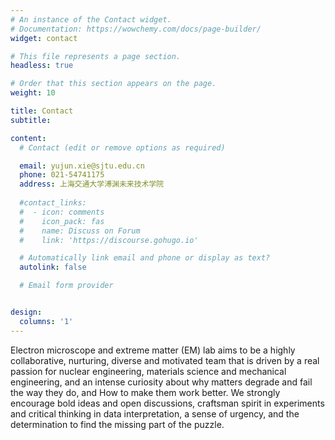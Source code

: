 ```yaml
---
# An instance of the Contact widget.
# Documentation: https://wowchemy.com/docs/page-builder/
widget: contact

# This file represents a page section.
headless: true

# Order that this section appears on the page.
weight: 10

title: Contact
subtitle:

content:
  # Contact (edit or remove options as required)

  email: yujun.xie@sjtu.edu.cn
  phone: 021-54741175
  address: 上海交通大学溥渊未来技术学院
  
  #contact_links:
  #  - icon: comments
  #    icon_pack: fas
  #    name: Discuss on Forum
  #    link: 'https://discourse.gohugo.io'

  # Automatically link email and phone or display as text?
  autolink: false

  # Email form provider


design:
  columns: '1'
---
```


Electron microscope and extreme matter (EM) lab aims to be a highly collaborative, nurturing, diverse and motivated team that is driven by a real passion for nuclear engineering, materials science and mechanical engineering, and an intense curiosity about why matters degrade and fail the way they do, and How to make them work better. We strongly encourage bold ideas and open discussions, craftsman spirit in experiments and critical thinking in data interpretation, a sense of urgency, and the determination to find the missing part of the puzzle.

